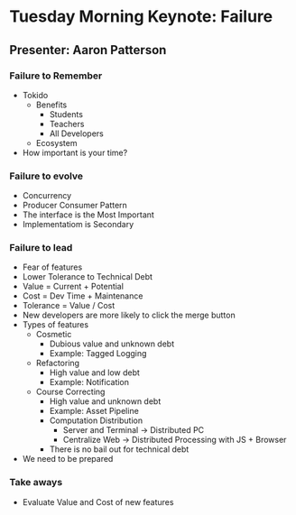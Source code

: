 # Tuesday Morning Keynote: Failure

## Presenter: Aaron Patterson

### Failure to Remember

* Tokido
  * Benefits
    * Students
    * Teachers
    * All Developers
  * Ecosystem
* How important is your time?

### Failure to evolve

* Concurrency
* Producer Consumer Pattern
* The interface is the Most Important
* Implementatiom is Secondary

### Failure to lead

* Fear of features
* Lower Tolerance to Technical Debt
* Value = Current + Potential
* Cost = Dev Time + Maintenance
* Tolerance = Value / Cost
* New developers are more likely to click the merge button
* Types of features
  * Cosmetic
    * Dubious value and unknown debt
    * Example: Tagged Logging
  * Refactoring
    * High value and low debt
    * Example: Notification
  * Course Correcting
    * High value and unknown debt
    * Example: Asset Pipeline
    * Computation Distribution
      * Server and Terminal -> Distributed PC
      * Centralize Web -> Distributed Processing with JS + Browser
    * There is no bail out for technical debt
* We need to be prepared

### Take aways

* Evaluate Value and Cost of new features

